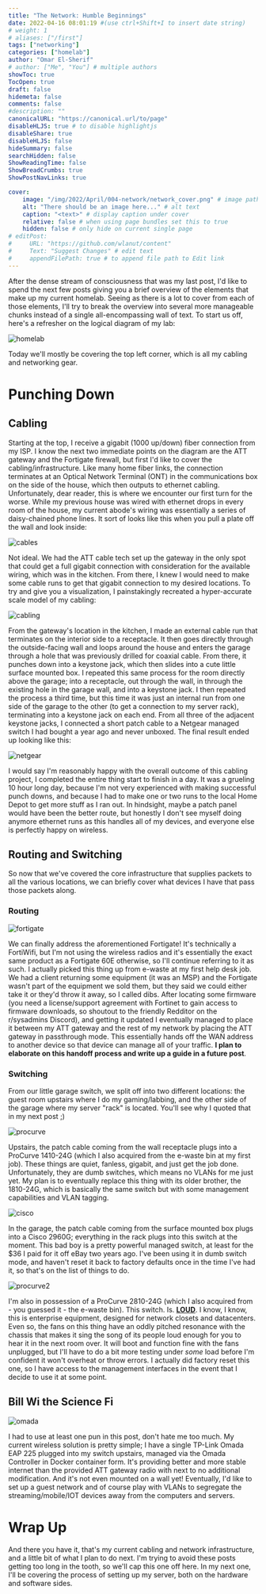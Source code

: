 ```yaml
---
title: "The Network: Humble Beginnings"
date: 2022-04-16 08:01:19 #(use ctrl+Shift+I to insert date string)
# weight: 1
# aliases: ["/first"]
tags: ["networking"]
categories: ["homelab"]
author: "Omar El-Sherif"
# author: ["Me", "You"] # multiple authors
showToc: true
TocOpen: true
draft: false
hidemeta: false
comments: false
#description: ""
canonicalURL: "https://canonical.url/to/page"
disableHLJS: true # to disable highlightjs
disableShare: true
disableHLJS: false
hideSummary: false
searchHidden: false
ShowReadingTime: false
ShowBreadCrumbs: true
ShowPostNavLinks: true

cover:
    image: "/img/2022/April/004-network/network_cover.png" # image path/url
    alt: "There should be an image here..." # alt text
    caption: "<text>" # display caption under cover
    relative: false # when using page bundles set this to true
    hidden: false # only hide on current single page
# editPost:
#     URL: "https://github.com/wlanut/content"
#     Text: "Suggest Changes" # edit text
#     appendFilePath: true # to append file path to Edit link
---
```


After the dense stream of consciousness that was my last post, I'd like to spend the next few posts giving you a brief overview of the elements that make up my current homelab. Seeing as there is a lot to cover from each of those elements, I'll try to break the overview into several more manageable chunks instead of a single all-encompassing wall of text. To start us off, here's a refresher on the logical diagram of my lab:

![homelab](/img/2022/April/004-network/homelab.PNG)

Today we'll mostly be covering the top left corner, which is all my cabling and networking gear.

# Punching Down

## Cabling

Starting at the top, I receive a gigabit (1000 up/down) fiber connection from my ISP. I know the next two immediate points on the diagram are the ATT gateway and the Fortigate firewall, but first I'd like to cover the cabling/infrastructure. Like many home fiber links, the connection terminates at an Optical Network Terminal (ONT) in the communications box on the side of the house, which then outputs to ethernet cabling. Unfortunately, dear reader, this is where we encounter our first turn for the worse. While my previous house was wired with ethernet drops in every room of the house, my current abode's wiring was essentially a series of daisy-chained phone lines. It sort of looks like this when you pull a plate off the wall and look inside:

![cables](/img/2022/April/004-network/cables.png)

Not ideal. We had the ATT cable tech set up the gateway in the only spot that could get a full gigabit connection with consideration for the available wiring, which was in the kitchen. From there, I knew I would need to make some cable runs to get that gigabit connection to my desired locations. To try and give you a visualization, I painstakingly recreated a hyper-accurate scale model of my cabling:

![cabling](/img/2022/April/004-network/cabling.png)

From the gateway's location in the kitchen, I made an external cable run that terminates on the interior side to a receptacle. It then goes directly through the outside-facing wall and loops around the house and enters the garage through a hole that was previously drilled for coaxial cable. From there, it punches down into a keystone jack, which then slides into a cute little surface mounted box. I repeated this same process for the room directly above the garage; into a receptacle, out through the wall, in through the existing hole in the garage wall, and into a keystone jack. I then repeated the process a third time, but this time it was just an internal run from one side of the garage to the other (to get a connection to my server rack), terminating into a keystone jack on each end. From all three of the adjacent keystone jacks, I connected a short patch cable to a Netgear managed switch I had bought a year ago and never unboxed. The final result ended up looking like this:

![netgear](/img/2022/April/004-network/netgear.jpg)

I would say I'm reasonably happy with the overall outcome of this cabling project, I completed the entire thing start to finish in a day. It was a grueling 10 hour long day, because I'm not very experienced with making successful punch downs, and because I had to make one or two runs to the local Home Depot to get more stuff as I ran out. In hindsight, maybe a patch panel would have been the better route, but honestly I don't see myself doing anymore ethernet runs as this handles all of my devices, and everyone else is perfectly happy on wireless. 

## Routing and Switching

So now that we've covered the core infrastructure that supplies packets to all the various locations, we can briefly cover what devices I have that pass those packets along.

### Routing

![fortigate](/img/2022/April/004-network/fortigate.png)

We can finally address the aforementioned Fortigate! It's technically a FortiWifi, but I'm not using the wireless radios and it's essentially the exact same product as a Fortigate 60E otherwise, so I'll continue referring to it as such. I actually picked this thing up from e-waste at my first help desk job. We had a client returning some equipment (it was an MSP) and the Fortigate wasn't part of the equipment we sold them, but they said we could either take it or they'd throw it away, so I called dibs. After locating some firmware (you need a license/support agreement with Fortinet to gain access to firmware downloads, so shoutout to the friendly Redditor on the r/sysadmins Discord), and getting it updated I eventually managed to place it between my ATT gateway and the rest of my network by placing the ATT gateway in passthrough mode. This essentially hands off the WAN address to another device so that device can manage all of your traffic. **I plan to elaborate on this handoff process and write up a guide in a future post**.

### Switching

From our little garage switch, we split off into two different locations: the guest room upstairs where I do my gaming/labbing, and the other side of the garage where my server "rack" is located. You'll see why I quoted that in my next post ;)

![procurve](/img/2022/April/004-network/procurve1410_trimmed.png)

Upstairs, the patch cable coming from the wall receptacle plugs into a ProCurve 1410-24G (which I also acquired from the e-waste bin at my first job). These things are quiet, fanless, gigabit, and just get the job done. Unfortunately, they are dumb switches, which means no VLANs for me just yet. My plan is to eventually replace this thing with its older brother, the 1810-24G, which is basically the same switch but with some management capabilities and VLAN tagging.

![cisco](/img/2022/April/004-network/cisco.png)

In the garage, the patch cable coming from the surface mounted box plugs into a Cisco 2960G; everything in the rack plugs into this switch at the moment. This bad boy is a pretty powerful managed switch, at least for the $36 I paid for it off eBay two years ago. I've been using it in dumb switch mode, and haven't reset it back to factory defaults once in the time I've had it, so that's on the list of things to do.

![procurve2](/img/2022/April/004-network/procurve2810.jpg)

I'm also in possession of a ProCurve 2810-24G (which I also acquired from - you guessed it - the e-waste bin). This switch. Is. **<ins>LOUD</ins>**. I know, I know, this is enterprise equipment, designed for network closets and datacenters. Even so, the fans on this thing have an oddly pitched resonance with the chassis that makes it sing the song of its people loud enough for you to hear it in the next room over. It will boot and function fine with the fans unplugged, but I'll have to do a bit more testing under *some* load before I'm confident it won't overheat or throw errors. I actually did factory reset this one, so I have access to the management interfaces in the event that I decide to use it at some point.

## Bill Wi the Science Fi

![omada](/img/2022/April/004-network/omada.png)

I had to use at least one pun in this post, don't hate me too much. My current wireless solution is pretty simple; I have a single TP-Link Omada EAP 225 plugged into my switch upstairs, managed via the Omada Controller in Docker container form. It's providing better and more stable internet than the provided ATT gateway radio with next to no additional modification. And it's not even mounted on a wall yet! Eventually, I'd like to set up a guest network and of course play with VLANs to segregate the streaming/mobile/IOT devices away from the computers and servers.

# Wrap Up

And there you have it, that's my current cabling and network infrastructure, and a little bit of what I plan to do next. I'm trying to avoid these posts getting too long in the tooth, so we'll cap this one off here. In my next one, I'll be covering the process of setting up my server, both on the hardware and software sides.